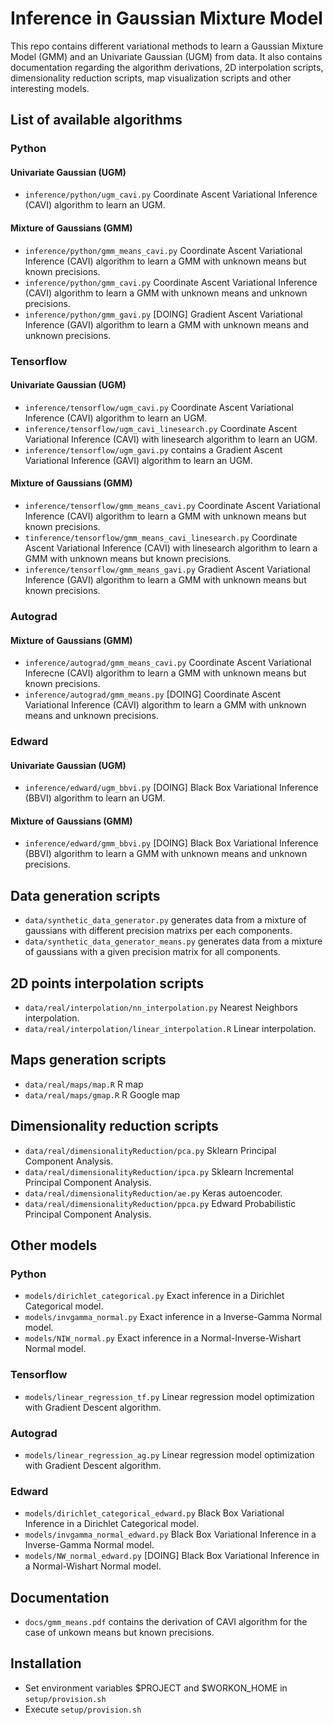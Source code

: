 # Inference in Gaussian Mixture Model

This repo contains different variational methods to learn a Gaussian Mixture 
Model (GMM) and an Univariate Gaussian (UGM) from data. It also contains 
documentation regarding the algorithm derivations, 2D interpolation scripts,
dimensionality reduction scripts, map visualization scripts and other 
interesting models.


## List of available algorithms

### Python
#### Univariate Gaussian (UGM)
- `inference/python/ugm_cavi.py` Coordinate Ascent Variational Inference (CAVI)
algorithm to learn an UGM.
#### Mixture of Gaussians (GMM)
- `inference/python/gmm_means_cavi.py` Coordinate Ascent Variational Inference (CAVI)
 algorithm to learn a GMM with unknown means but known precisions.
- `inference/python/gmm_cavi.py` Coordinate Ascent Variational Inference (CAVI)
 algorithm to learn a GMM with unknown means and unknown precisions.
- `inference/python/gmm_gavi.py` [DOING] Gradient Ascent Variational Inference (GAVI)
 algorithm to learn a GMM with unknown means and unknown precisions.

### Tensorflow 
#### Univariate Gaussian (UGM)
- `inference/tensorflow/ugm_cavi.py` Coordinate Ascent Variational Inference (CAVI) 
 algorithm to learn an UGM.
- `inference/tensorflow/ugm_cavi_linesearch.py` Coordinate Ascent Variational Inference
 (CAVI) with linesearch algorithm to learn an UGM.
- `inference/tensorflow/ugm_gavi.py` contains a Gradient Ascent Variational Inference 
 (GAVI) algorithm to learn an UGM.
#### Mixture of Gaussians (GMM)
- `inference/tensorflow/gmm_means_cavi.py` Coordinate Ascent Variational Inference 
(CAVI) algorithm to learn a GMM with unknown means but known precisions.
- `tinference/tensorflow/gmm_means_cavi_linesearch.py` Coordinate Ascent Variational
 Inference (CAVI) with linesearch algorithm to learn a GMM with unknown 
 means but known precisions.
- `inference/tensorflow/gmm_means_gavi.py` Gradient Ascent Variational Inference 
(GAVI) algorithm to learn a GMM with unknown means but known precisions.

### Autograd
#### Mixture of Gaussians (GMM)
- `inference/autograd/gmm_means_cavi.py` Coordinate Ascent Variational Inferecne (CAVI)
 algorithm to learn a GMM with unknown means but known precisions.
- `inference/autograd/gmm_means.py` [DOING] Coordinate Ascent Variational Inference (CAVI)
 algorithm to learn a GMM with unknown means and unknown precisions.
 
### Edward
#### Univariate Gaussian (UGM)
- `inference/edward/ugm_bbvi.py` [DOING] Black Box Variational Inference (BBVI)
 algorithm to learn an UGM.
#### Mixture of Gaussians (GMM)
- `inference/edward/gmm_bbvi.py` [DOING] Black Box Variational Inference (BBVI)
 algorithm to learn a GMM with unknown means and unknown precisions.


## Data generation scripts
- `data/synthetic_data_generator.py` generates data from a mixture of 
 gaussians with different precision matrixs per each components. 
- `data/synthetic_data_generator_means.py` generates data from a mixture
 of gaussians with a given precision matrix for all components. 
 
 
## 2D points interpolation scripts
- `data/real/interpolation/nn_interpolation.py` Nearest Neighbors interpolation.
- `data/real/interpolation/linear_interpolation.R` Linear interpolation.


## Maps generation scripts
- `data/real/maps/map.R`  R map
- `data/real/maps/gmap.R` R Google map
 
 
## Dimensionality reduction scripts
- `data/real/dimensionalityReduction/pca.py` Sklearn Principal Component Analysis.
- `data/real/dimensionalityReduction/ipca.py` Sklearn Incremental Principal
 Component Analysis.
- `data/real/dimensionalityReduction/ae.py` Keras autoencoder.
- `data/real/dimensionalityReduction/ppca.py` Edward Probabilistic Principal
 Component Analysis.
 
 
## Other models

### Python
- `models/dirichlet_categorical.py` Exact inference in a Dirichlet Categorical
 model.
- `models/invgamma_normal.py` Exact inference in a Inverse-Gamma Normal
 model.
- `models/NIW_normal.py` Exact inference in a Normal-Inverse-Wishart Normal
 model.
 
### Tensorflow
- `models/linear_regression_tf.py` Linear regression model optimization 
 with Gradient Descent algorithm.

### Autograd
- `models/linear_regression_ag.py` Linear regression model optimization
 with Gradient Descent algorithm.
 
### Edward
- `models/dirichlet_categorical_edward.py` Black Box Variational Inference
 in a Dirichlet Categorical model.
- `models/invgamma_normal_edward.py` Black Box Variational Inference in a 
 Inverse-Gamma Normal model.
- `models/NW_normal_edward.py` [DOING] Black Box Variational Inference in a
 Normal-Wishart Normal model.


## Documentation
- `docs/gmm_means.pdf` contains the derivation of CAVI algorithm for the case
 of unkown means but known precisions. 


## Installation
- Set environment variables $PROJECT and $WORKON_HOME in `setup/provision.sh`
- Execute `setup/provision.sh`